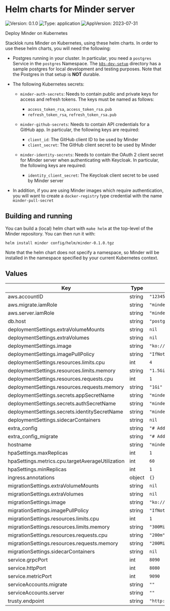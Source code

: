 # Helm charts for Minder server

![Version: 0.1.0](https://img.shields.io/badge/Version-0.1.0-informational?style=for-the-badge)
![Type: application](https://img.shields.io/badge/Type-application-informational?style=for-the-badge)
![AppVersion: 2023-07-31](https://img.shields.io/badge/AppVersion-2023--07--31-informational?style=for-the-badge)

Deploy Minder on Kubernetes

Stacklok runs Minder on Kubernetes, using these helm charts. In order to use
these helm charts, you will need the following:

- Postgres running in your cluster. In particular, you need a `postgres` Service
  in the `postgres` Namespace. The [`k8s-dev-setup`](../k8s-dev-setup/)
  directory has a sample postgres for local development and testing purposes.
  Note that the Postgres in that setup is **NOT** durable.

- The following Kubernetes secrets:

  - `minder-auth-secrets`: Needs to contain public and private keys for access
    and refresh tokens. The keys must be named as follows:

    - `access_token_rsa`, `access_token_rsa.pub`
    - `refresh_token_rsa`, `refresh_token_rsa.pub`

  - `minder-github-secrets`: Needs to contain API credentials for a GitHub
    app. In particular, the following keys are required:
    - `client_id`: The GitHub client ID to be used by Minder
    - `client_secret`: The GitHub client secret to be used by Minder

  - `minder-identity-secrets`: Needs to contain the OAuth 2 client secret for Minder
    server when authenticating with Keycloak. In particular, the following keys are required:
    - `identity_client_secret`: The Keycloak client secret to be used by Minder server

- In addition, if you are using Minder images which require authentication,
  you will want to create a `docker-registry` type credential with the name
  `minder-pull-secret`

## Building and running

You can build a (local) helm chart with `make helm` at the top-level of the
Minder repository. You can then run it with:

```helm
helm install minder config/helm/minder-0.1.0.tgz
```

Note that the helm chart does not specify a namespace, so Minder will be
installed in the namespace specified by your current Kubernetes context.

## Values

| Key | Type | Default | Description |
|-----|------|---------|-------------|
| aws.accountID | string | `"123456789012"` |  |
| aws.migrate.iamRole | string | `"minder_migrate_role"` |  |
| aws.server.iamRole | string | `"minder_server_role"` |  |
| db.host | string | `"postgres.postgres"` |  |
| deploymentSettings.extraVolumeMounts | string | `nil` |  |
| deploymentSettings.extraVolumes | string | `nil` |  |
| deploymentSettings.image | string | `"ko://github.com/stacklok/minder/cmd/server"` |  |
| deploymentSettings.imagePullPolicy | string | `"IfNotPresent"` |  |
| deploymentSettings.resources.limits.cpu | int | `4` |  |
| deploymentSettings.resources.limits.memory | string | `"1.5Gi"` |  |
| deploymentSettings.resources.requests.cpu | int | `1` |  |
| deploymentSettings.resources.requests.memory | string | `"1Gi"` |  |
| deploymentSettings.secrets.appSecretName | string | `"minder-github-secrets"` |  |
| deploymentSettings.secrets.authSecretName | string | `"minder-auth-secrets"` |  |
| deploymentSettings.secrets.identitySecretName | string | `"minder-identity-secrets"` |  |
| deploymentSettings.sidecarContainers | string | `nil` |  |
| extra_config | string | `"# Add content here\n"` |  |
| extra_config_migrate | string | `"# Add even more content here\n"` |  |
| hostname | string | `"minder.example.com"` |  |
| hpaSettings.maxReplicas | int | `1` |  |
| hpaSettings.metrics.cpu.targetAverageUtilization | int | `60` |  |
| hpaSettings.minReplicas | int | `1` |  |
| ingress.annotations | object | `{}` |  |
| migrationSettings.extraVolumeMounts | string | `nil` |  |
| migrationSettings.extraVolumes | string | `nil` |  |
| migrationSettings.image | string | `"ko://github.com/stacklok/minder/cmd/server"` |  |
| migrationSettings.imagePullPolicy | string | `"IfNotPresent"` |  |
| migrationSettings.resources.limits.cpu | int | `1` |  |
| migrationSettings.resources.limits.memory | string | `"300Mi"` |  |
| migrationSettings.resources.requests.cpu | string | `"200m"` |  |
| migrationSettings.resources.requests.memory | string | `"200Mi"` |  |
| migrationSettings.sidecarContainers | string | `nil` |  |
| service.grpcPort | int | `8090` |  |
| service.httpPort | int | `8080` |  |
| service.metricPort | int | `9090` |  |
| serviceAccounts.migrate | string | `""` |  |
| serviceAccounts.server | string | `""` |  |
| trusty.endpoint | string | `"http://pi.pi:8000"` |  |